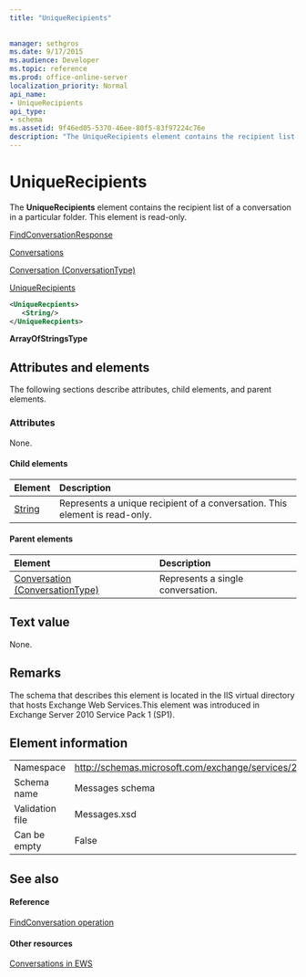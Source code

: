 ```yaml
---
title: "UniqueRecipients"
 
 
manager: sethgros
ms.date: 9/17/2015
ms.audience: Developer
ms.topic: reference
ms.prod: office-online-server
localization_priority: Normal
api_name:
- UniqueRecipients
api_type:
- schema
ms.assetid: 9f46ed05-5370-46ee-80f5-83f97224c76e
description: "The UniqueRecipients element contains the recipient list of a conversation in a particular folder. This element is read-only."
---
```


# UniqueRecipients

The **UniqueRecipients** element contains the recipient list of a conversation in a particular folder. This element is read-only. 
  
[FindConversationResponse](findconversationresponse.md)
  
[Conversations](conversations-ex15websvcsotherref.md)
  
[Conversation (ConversationType)](conversation-conversationtype.md)
  
[UniqueRecipients](uniquerecipients.md)
  
```XML
<UniqueRecpients>
   <String/>
</UniqueRecpients>
```

 **ArrayOfStringsType**
## Attributes and elements

The following sections describe attributes, child elements, and parent elements.
  
### Attributes

None.
  
#### Child elements

|**Element**|**Description**|
|:-----|:-----|
|[String](string.md) <br/> |Represents a unique recipient of a conversation. This element is read-only.  <br/> |
   
#### Parent elements

|**Element**|**Description**|
|:-----|:-----|
|[Conversation (ConversationType)](conversation-conversationtype.md) <br/> |Represents a single conversation.  <br/> |
   
## Text value

None.
  
## Remarks

The schema that describes this element is located in the IIS virtual directory that hosts Exchange Web Services.This element was introduced in Exchange Server 2010 Service Pack 1 (SP1).
  
## Element information

|||
|:-----|:-----|
|Namespace  <br/> |http://schemas.microsoft.com/exchange/services/2006/messages  <br/> |
|Schema name  <br/> |Messages schema  <br/> |
|Validation file  <br/> |Messages.xsd  <br/> |
|Can be empty  <br/> |False  <br/> |
   
## See also

#### Reference

[FindConversation operation](findconversation-operation.md)
#### Other resources

[Conversations in EWS](http://msdn.microsoft.com/library/91e64629-db6c-4c94-9dcb-d386232e8467%28Office.15%29.aspx)

